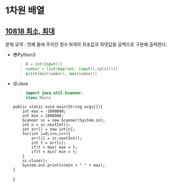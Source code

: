 # 1차원 배열

## [10818 최소, 최대](https://www.acmicpc.net/problem/10818)

문제 요약 : 첫째 줄에 주어진 정수 N개의 최솟값과 최댓값을 공백으로 구분해 출력한다.

- 😎Python3

  > ```Python
  > N = int(input())
  > number = list(map(int, input().split()))
  > print(min(number), max(number))
  > ```

- 😝Java
  > ```java
  > import java.util.Scanner;
  > class Main{
  > ```
      public static void main(String args[]){
          int max = -1000000;
          int min = 1000000;
          Scanner sc = new Scanner(System.in);
          int n = sc.nextInt();
          int arr[] = new int[n];
          for(int i=0;i<n;i++){
              arr[i] = sc.nextInt();
              int t = arr[i];
              if(t > max) max = t;
              if(t < min) min = t;
          }
          sc.close();
          System.out.println(min + " " + max);
      }
  }
  ```

  ```
